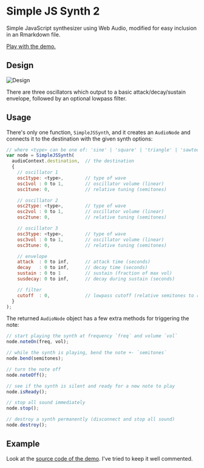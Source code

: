 Simple JS Synth 2
=================

Simple JavaScript synthesizer using Web Audio, modified for easy inclusion in an Rmarkdown file.

[Play with the demo.](https://rawgit.com/voidqk/simple-js-synth/master/demo.html)

Design
------

![Design](https://github.com/voidqk/simple-js-synth/raw/master/design.png)

There are three oscillators which output to a basic attack/decay/sustain envelope, followed by an
optional lowpass filter.

Usage
-----

There's only one function, `SimpleJSSynth`, and it creates an `AudioNode` and connects it to the
destination with the given synth options:

```javascript
// where <type> can be one of: 'sine' | 'square' | 'triangle' | 'sawtooth'
var node = SimpleJSSynth(
  audioContext.destination,  // the destination
  {
    // oscillator 1
    osc1type: <type>,        // type of wave
    osc1vol : 0 to 1,        // oscillator volume (linear)
    osc1tune: 0,             // relative tuning (semitones)

    // oscillator 2
    osc2type: <type>,        // type of wave
    osc2vol : 0 to 1,        // oscillator volume (linear)
    osc2tune: 0,             // relative tuning (semitones)

    // oscillator 3
    osc3type: <type>,        // type of wave
    osc3vol : 0 to 1,        // oscillator volume (linear)
    osc3tune: 0,             // relative tuning (semitones)

    // envelope
    attack  : 0 to inf,      // attack time (seconds)
    decay   : 0 to inf,      // decay time (seconds)
    sustain : 0 to 1         // sustain (fraction of max vol)
    susdecay: 0 to inf,      // decay during sustain (seconds)

    // filter
    cutoff  : 0,             // lowpass cutoff (relative semitones to root)
  }
);
```

The returned `AudioNode` object has a few extra methods for triggering the note:

```javascript
// start playing the synth at frequency `freq` and volume `vol`
node.noteOn(freq, vol);

// while the synth is playing, bend the note +- `semitones`
node.bend(semitones);

// turn the note off
node.noteOff();

// see if the synth is silent and ready for a new note to play
node.isReady();

// stop all sound immediately
node.stop();

// destroy a synth permanently (disconnect and stop all sound)
node.destroy();
```

Example
-------

Look at the [source code of the demo](https://github.com/voidqk/simple-js-synth/blob/master/demo.html).
I've tried to keep it well commented.

